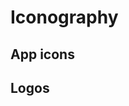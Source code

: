 # Iconography


<div class="container iconography">

## App icons

<div class="icon-results grid"><span class="icon-results__cell grid-1-6"><i class="ion ion-ios-add-circle-outline"></i></span><span class="icon-results__cell grid-1-6"><i class="ion ion-ios-add-circle"></i></span><span class="icon-results__cell grid-1-6"><i class="ion ion-ios-add"></i></span><span class="icon-results__cell grid-1-6"><i class="ion ion-ios-airplane"></i></span><span class="icon-results__cell grid-1-6"><i class="ion ion-ios-alarm"></i></span><span class="icon-results__cell grid-1-6"><i class="ion ion-ios-albums"></i></span><span class="icon-results__cell grid-1-6"><i class="ion ion-ios-alert"></i></span><span class="icon-results__cell grid-1-6"><i class="ion ion-ios-american-football"></i></span><span class="icon-results__cell grid-1-6"><i class="ion ion-ios-analytics"></i></span><span class="icon-results__cell grid-1-6"><i class="ion ion-ios-aperture"></i></span><span class="icon-results__cell grid-1-6"><i class="ion ion-ios-apps"></i></span><span class="icon-results__cell grid-1-6"><i class="ion ion-ios-appstore"></i></span><span class="icon-results__cell grid-1-6"><i class="ion ion-ios-archive"></i></span><span class="icon-results__cell grid-1-6"><i class="ion ion-ios-arrow-back"></i></span><span class="icon-results__cell grid-1-6"><i class="ion ion-ios-arrow-down"></i></span><span class="icon-results__cell grid-1-6"><i class="ion ion-ios-arrow-dropdown-circle"></i></span><span class="icon-results__cell grid-1-6"><i class="ion ion-ios-arrow-dropdown"></i></span><span class="icon-results__cell grid-1-6"><i class="ion ion-ios-arrow-dropleft-circle"></i></span><span class="icon-results__cell grid-1-6"><i class="ion ion-ios-arrow-dropleft"></i></span><span class="icon-results__cell grid-1-6"><i class="ion ion-ios-arrow-dropright-circle"></i></span><span class="icon-results__cell grid-1-6"><i class="ion ion-ios-arrow-dropright"></i></span><span class="icon-results__cell grid-1-6"><i class="ion ion-ios-arrow-dropup-circle"></i></span><span class="icon-results__cell grid-1-6"><i class="ion ion-ios-arrow-dropup"></i></span><span class="icon-results__cell grid-1-6"><i class="ion ion-ios-arrow-forward"></i></span><span class="icon-results__cell grid-1-6"><i class="ion ion-ios-arrow-round-back"></i></span><span class="icon-results__cell grid-1-6"><i class="ion ion-ios-arrow-round-down"></i></span><span class="icon-results__cell grid-1-6"><i class="ion ion-ios-arrow-round-forward"></i></span><span class="icon-results__cell grid-1-6"><i class="ion ion-ios-arrow-round-up"></i></span><span class="icon-results__cell grid-1-6"><i class="ion ion-ios-arrow-up"></i></span><span class="icon-results__cell grid-1-6"><i class="ion ion-ios-at"></i></span><span class="icon-results__cell grid-1-6"><i class="ion ion-ios-attach"></i></span><span class="icon-results__cell grid-1-6"><i class="ion ion-ios-backspace"></i></span><span class="icon-results__cell grid-1-6"><i class="ion ion-ios-barcode"></i></span><span class="icon-results__cell grid-1-6"><i class="ion ion-ios-baseball"></i></span><span class="icon-results__cell grid-1-6"><i class="ion ion-ios-basket"></i></span><span class="icon-results__cell grid-1-6"><i class="ion ion-ios-basketball"></i></span><span class="icon-results__cell grid-1-6"><i class="ion ion-ios-battery-charging"></i></span><span class="icon-results__cell grid-1-6"><i class="ion ion-ios-battery-dead"></i></span><span class="icon-results__cell grid-1-6"><i class="ion ion-ios-battery-full"></i></span><span class="icon-results__cell grid-1-6"><i class="ion ion-ios-beaker"></i></span><span class="icon-results__cell grid-1-6"><i class="ion ion-ios-bed"></i></span><span class="icon-results__cell grid-1-6"><i class="ion ion-ios-beer"></i></span><span class="icon-results__cell grid-1-6"><i class="ion ion-ios-bicycle"></i></span><span class="icon-results__cell grid-1-6"><i class="ion ion-ios-bluetooth"></i></span><span class="icon-results__cell grid-1-6"><i class="ion ion-ios-boat"></i></span><span class="icon-results__cell grid-1-6"><i class="ion ion-ios-body"></i></span><span class="icon-results__cell grid-1-6"><i class="ion ion-ios-bonfire"></i></span><span class="icon-results__cell grid-1-6"><i class="ion ion-ios-book"></i></span><span class="icon-results__cell grid-1-6"><i class="ion ion-ios-bookmark"></i></span><span class="icon-results__cell grid-1-6"><i class="ion ion-ios-bookmarks"></i></span><span class="icon-results__cell grid-1-6"><i class="ion ion-ios-bowtie"></i></span><span class="icon-results__cell grid-1-6"><i class="ion ion-ios-briefcase"></i></span><span class="icon-results__cell grid-1-6"><i class="ion ion-ios-browsers"></i></span><span class="icon-results__cell grid-1-6"><i class="ion ion-ios-brush"></i></span><span class="icon-results__cell grid-1-6"><i class="ion ion-ios-bug"></i></span><span class="icon-results__cell grid-1-6"><i class="ion ion-ios-build"></i></span><span class="icon-results__cell grid-1-6"><i class="ion ion-ios-bulb"></i></span><span class="icon-results__cell grid-1-6"><i class="ion ion-ios-bus"></i></span><span class="icon-results__cell grid-1-6"><i class="ion ion-ios-business"></i></span><span class="icon-results__cell grid-1-6"><i class="ion ion-ios-cafe"></i></span><span class="icon-results__cell grid-1-6"><i class="ion ion-ios-calculator"></i></span><span class="icon-results__cell grid-1-6"><i class="ion ion-ios-calendar"></i></span><span class="icon-results__cell grid-1-6"><i class="ion ion-ios-call"></i></span><span class="icon-results__cell grid-1-6"><i class="ion ion-ios-camera"></i></span><span class="icon-results__cell grid-1-6"><i class="ion ion-ios-car"></i></span><span class="icon-results__cell grid-1-6"><i class="ion ion-ios-card"></i></span><span class="icon-results__cell grid-1-6"><i class="ion ion-ios-cart"></i></span><span class="icon-results__cell grid-1-6"><i class="ion ion-ios-cash"></i></span><span class="icon-results__cell grid-1-6"><i class="ion ion-ios-cellular"></i></span><span class="icon-results__cell grid-1-6"><i class="ion ion-ios-chatboxes"></i></span><span class="icon-results__cell grid-1-6"><i class="ion ion-ios-chatbubbles"></i></span><span class="icon-results__cell grid-1-6"><i class="ion ion-ios-checkbox-outline"></i></span><span class="icon-results__cell grid-1-6"><i class="ion ion-ios-checkbox"></i></span><span class="icon-results__cell grid-1-6"><i class="ion ion-ios-checkmark-circle-outline"></i></span><span class="icon-results__cell grid-1-6"><i class="ion ion-ios-checkmark-circle"></i></span><span class="icon-results__cell grid-1-6"><i class="ion ion-ios-checkmark"></i></span><span class="icon-results__cell grid-1-6"><i class="ion ion-ios-clipboard"></i></span><span class="icon-results__cell grid-1-6"><i class="ion ion-ios-clock"></i></span><span class="icon-results__cell grid-1-6"><i class="ion ion-ios-close-circle-outline"></i></span><span class="icon-results__cell grid-1-6"><i class="ion ion-ios-close-circle"></i></span><span class="icon-results__cell grid-1-6"><i class="ion ion-ios-close"></i></span><span class="icon-results__cell grid-1-6"><i class="ion ion-ios-cloud-circle"></i></span><span class="icon-results__cell grid-1-6"><i class="ion ion-ios-cloud-done"></i></span><span class="icon-results__cell grid-1-6"><i class="ion ion-ios-cloud-download"></i></span><span class="icon-results__cell grid-1-6"><i class="ion ion-ios-cloud-outline"></i></span><span class="icon-results__cell grid-1-6"><i class="ion ion-ios-cloud-upload"></i></span><span class="icon-results__cell grid-1-6"><i class="ion ion-ios-cloud"></i></span><span class="icon-results__cell grid-1-6"><i class="ion ion-ios-cloudy-night"></i></span><span class="icon-results__cell grid-1-6"><i class="ion ion-ios-cloudy"></i></span><span class="icon-results__cell grid-1-6"><i class="ion ion-ios-code-download"></i></span><span class="icon-results__cell grid-1-6"><i class="ion ion-ios-code-working"></i></span><span class="icon-results__cell grid-1-6"><i class="ion ion-ios-code"></i></span><span class="icon-results__cell grid-1-6"><i class="ion ion-ios-cog"></i></span><span class="icon-results__cell grid-1-6"><i class="ion ion-ios-color-fill"></i></span><span class="icon-results__cell grid-1-6"><i class="ion ion-ios-color-filter"></i></span><span class="icon-results__cell grid-1-6"><i class="ion ion-ios-color-palette"></i></span><span class="icon-results__cell grid-1-6"><i class="ion ion-ios-color-wand"></i></span><span class="icon-results__cell grid-1-6"><i class="ion ion-ios-compass"></i></span><span class="icon-results__cell grid-1-6"><i class="ion ion-ios-construct"></i></span><span class="icon-results__cell grid-1-6"><i class="ion ion-ios-contact"></i></span><span class="icon-results__cell grid-1-6"><i class="ion ion-ios-contacts"></i></span><span class="icon-results__cell grid-1-6"><i class="ion ion-ios-contract"></i></span><span class="icon-results__cell grid-1-6"><i class="ion ion-ios-contrast"></i></span><span class="icon-results__cell grid-1-6"><i class="ion ion-ios-copy"></i></span><span class="icon-results__cell grid-1-6"><i class="ion ion-ios-create"></i></span><span class="icon-results__cell grid-1-6"><i class="ion ion-ios-crop"></i></span><span class="icon-results__cell grid-1-6"><i class="ion ion-ios-cube"></i></span><span class="icon-results__cell grid-1-6"><i class="ion ion-ios-cut"></i></span><span class="icon-results__cell grid-1-6"><i class="ion ion-ios-desktop"></i></span><span class="icon-results__cell grid-1-6"><i class="ion ion-ios-disc"></i></span><span class="icon-results__cell grid-1-6"><i class="ion ion-ios-document"></i></span><span class="icon-results__cell grid-1-6"><i class="ion ion-ios-done-all"></i></span><span class="icon-results__cell grid-1-6"><i class="ion ion-ios-download"></i></span><span class="icon-results__cell grid-1-6"><i class="ion ion-ios-easel"></i></span><span class="icon-results__cell grid-1-6"><i class="ion ion-ios-egg"></i></span><span class="icon-results__cell grid-1-6"><i class="ion ion-ios-exit"></i></span><span class="icon-results__cell grid-1-6"><i class="ion ion-ios-expand"></i></span><span class="icon-results__cell grid-1-6"><i class="ion ion-ios-eye-off"></i></span><span class="icon-results__cell grid-1-6"><i class="ion ion-ios-eye"></i></span><span class="icon-results__cell grid-1-6"><i class="ion ion-ios-fastforward"></i></span><span class="icon-results__cell grid-1-6"><i class="ion ion-ios-female"></i></span><span class="icon-results__cell grid-1-6"><i class="ion ion-ios-filing"></i></span><span class="icon-results__cell grid-1-6"><i class="ion ion-ios-film"></i></span><span class="icon-results__cell grid-1-6"><i class="ion ion-ios-finger-print"></i></span><span class="icon-results__cell grid-1-6"><i class="ion ion-ios-fitness"></i></span><span class="icon-results__cell grid-1-6"><i class="ion ion-ios-flag"></i></span><span class="icon-results__cell grid-1-6"><i class="ion ion-ios-flame"></i></span><span class="icon-results__cell grid-1-6"><i class="ion ion-ios-flash-off"></i></span><span class="icon-results__cell grid-1-6"><i class="ion ion-ios-flash"></i></span><span class="icon-results__cell grid-1-6"><i class="ion ion-ios-flashlight"></i></span><span class="icon-results__cell grid-1-6"><i class="ion ion-ios-flask"></i></span><span class="icon-results__cell grid-1-6"><i class="ion ion-ios-flower"></i></span><span class="icon-results__cell grid-1-6"><i class="ion ion-ios-folder-open"></i></span><span class="icon-results__cell grid-1-6"><i class="ion ion-ios-folder"></i></span><span class="icon-results__cell grid-1-6"><i class="ion ion-ios-football"></i></span><span class="icon-results__cell grid-1-6"><i class="ion ion-ios-funnel"></i></span><span class="icon-results__cell grid-1-6"><i class="ion ion-ios-gift"></i></span><span class="icon-results__cell grid-1-6"><i class="ion ion-ios-git-branch"></i></span><span class="icon-results__cell grid-1-6"><i class="ion ion-ios-git-commit"></i></span><span class="icon-results__cell grid-1-6"><i class="ion ion-ios-git-compare"></i></span><span class="icon-results__cell grid-1-6"><i class="ion ion-ios-git-merge"></i></span><span class="icon-results__cell grid-1-6"><i class="ion ion-ios-git-network"></i></span><span class="icon-results__cell grid-1-6"><i class="ion ion-ios-git-pull-request"></i></span><span class="icon-results__cell grid-1-6"><i class="ion ion-ios-glasses"></i></span><span class="icon-results__cell grid-1-6"><i class="ion ion-ios-globe"></i></span><span class="icon-results__cell grid-1-6"><i class="ion ion-ios-grid"></i></span><span class="icon-results__cell grid-1-6"><i class="ion ion-ios-hammer"></i></span><span class="icon-results__cell grid-1-6"><i class="ion ion-ios-hand"></i></span><span class="icon-results__cell grid-1-6"><i class="ion ion-ios-happy"></i></span><span class="icon-results__cell grid-1-6"><i class="ion ion-ios-headset"></i></span><span class="icon-results__cell grid-1-6"><i class="ion ion-ios-heart"></i></span><span class="icon-results__cell grid-1-6"><i class="ion ion-ios-heart-dislike"></i></span><span class="icon-results__cell grid-1-6"><i class="ion ion-ios-heart-empty"></i></span><span class="icon-results__cell grid-1-6"><i class="ion ion-ios-heart-half"></i></span><span class="icon-results__cell grid-1-6"><i class="ion ion-ios-help-buoy"></i></span><span class="icon-results__cell grid-1-6"><i class="ion ion-ios-help-circle-outline"></i></span><span class="icon-results__cell grid-1-6"><i class="ion ion-ios-help-circle"></i></span><span class="icon-results__cell grid-1-6"><i class="ion ion-ios-help"></i></span><span class="icon-results__cell grid-1-6"><i class="ion ion-ios-home"></i></span><span class="icon-results__cell grid-1-6"><i class="ion ion-ios-hourglass"></i></span><span class="icon-results__cell grid-1-6"><i class="ion ion-ios-ice-cream"></i></span><span class="icon-results__cell grid-1-6"><i class="ion ion-ios-image"></i></span><span class="icon-results__cell grid-1-6"><i class="ion ion-ios-images"></i></span><span class="icon-results__cell grid-1-6"><i class="ion ion-ios-infinite"></i></span><span class="icon-results__cell grid-1-6"><i class="ion ion-ios-information-circle-outline"></i></span><span class="icon-results__cell grid-1-6"><i class="ion ion-ios-information-circle"></i></span><span class="icon-results__cell grid-1-6"><i class="ion ion-ios-information"></i></span><span class="icon-results__cell grid-1-6"><i class="ion ion-ios-jet"></i></span><span class="icon-results__cell grid-1-6"><i class="ion ion-ios-journal"></i></span><span class="icon-results__cell grid-1-6"><i class="ion ion-ios-key"></i></span><span class="icon-results__cell grid-1-6"><i class="ion ion-ios-keypad"></i></span><span class="icon-results__cell grid-1-6"><i class="ion ion-ios-laptop"></i></span><span class="icon-results__cell grid-1-6"><i class="ion ion-ios-leaf"></i></span><span class="icon-results__cell grid-1-6"><i class="ion ion-ios-link"></i></span><span class="icon-results__cell grid-1-6"><i class="ion ion-ios-list-box"></i></span><span class="icon-results__cell grid-1-6"><i class="ion ion-ios-list"></i></span><span class="icon-results__cell grid-1-6"><i class="ion ion-ios-locate"></i></span><span class="icon-results__cell grid-1-6"><i class="ion ion-ios-lock"></i></span><span class="icon-results__cell grid-1-6"><i class="ion ion-ios-log-in"></i></span><span class="icon-results__cell grid-1-6"><i class="ion ion-ios-log-out"></i></span><span class="icon-results__cell grid-1-6"><i class="ion ion-ios-magnet"></i></span><span class="icon-results__cell grid-1-6"><i class="ion ion-ios-mail-open"></i></span><span class="icon-results__cell grid-1-6"><i class="ion ion-ios-mail-unread"></i></span><span class="icon-results__cell grid-1-6"><i class="ion ion-ios-mail"></i></span><span class="icon-results__cell grid-1-6"><i class="ion ion-ios-male"></i></span><span class="icon-results__cell grid-1-6"><i class="ion ion-ios-man"></i></span><span class="icon-results__cell grid-1-6"><i class="ion ion-ios-map"></i></span><span class="icon-results__cell grid-1-6"><i class="ion ion-ios-medal"></i></span><span class="icon-results__cell grid-1-6"><i class="ion ion-ios-medical"></i></span><span class="icon-results__cell grid-1-6"><i class="ion ion-ios-medkit"></i></span><span class="icon-results__cell grid-1-6"><i class="ion ion-ios-megaphone"></i></span><span class="icon-results__cell grid-1-6"><i class="ion ion-ios-menu"></i></span><span class="icon-results__cell grid-1-6"><i class="ion ion-ios-mic-off"></i></span><span class="icon-results__cell grid-1-6"><i class="ion ion-ios-mic"></i></span><span class="icon-results__cell grid-1-6"><i class="ion ion-ios-microphone"></i></span><span class="icon-results__cell grid-1-6"><i class="ion ion-ios-moon"></i></span><span class="icon-results__cell grid-1-6"><i class="ion ion-ios-more"></i></span><span class="icon-results__cell grid-1-6"><i class="ion ion-ios-move"></i></span><span class="icon-results__cell grid-1-6"><i class="ion ion-ios-musical-note"></i></span><span class="icon-results__cell grid-1-6"><i class="ion ion-ios-musical-notes"></i></span><span class="icon-results__cell grid-1-6"><i class="ion ion-ios-navigate"></i></span><span class="icon-results__cell grid-1-6"><i class="ion ion-ios-notifications-off"></i></span><span class="icon-results__cell grid-1-6"><i class="ion ion-ios-notifications-outline"></i></span><span class="icon-results__cell grid-1-6"><i class="ion ion-ios-notifications"></i></span><span class="icon-results__cell grid-1-6"><i class="ion ion-ios-nuclear"></i></span><span class="icon-results__cell grid-1-6"><i class="ion ion-ios-nutrition"></i></span><span class="icon-results__cell grid-1-6"><i class="ion ion-ios-open"></i></span><span class="icon-results__cell grid-1-6"><i class="ion ion-ios-options"></i></span><span class="icon-results__cell grid-1-6"><i class="ion ion-ios-outlet"></i></span><span class="icon-results__cell grid-1-6"><i class="ion ion-ios-paper-plane"></i></span><span class="icon-results__cell grid-1-6"><i class="ion ion-ios-paper"></i></span><span class="icon-results__cell grid-1-6"><i class="ion ion-ios-partly-sunny"></i></span><span class="icon-results__cell grid-1-6"><i class="ion ion-ios-pause"></i></span><span class="icon-results__cell grid-1-6"><i class="ion ion-ios-paw"></i></span><span class="icon-results__cell grid-1-6"><i class="ion ion-ios-people"></i></span><span class="icon-results__cell grid-1-6"><i class="ion ion-ios-person-add"></i></span><span class="icon-results__cell grid-1-6"><i class="ion ion-ios-person"></i></span><span class="icon-results__cell grid-1-6"><i class="ion ion-ios-phone-landscape"></i></span><span class="icon-results__cell grid-1-6"><i class="ion ion-ios-phone-portrait"></i></span><span class="icon-results__cell grid-1-6"><i class="ion ion-ios-photos"></i></span><span class="icon-results__cell grid-1-6"><i class="ion ion-ios-pie"></i></span><span class="icon-results__cell grid-1-6"><i class="ion ion-ios-pin"></i></span><span class="icon-results__cell grid-1-6"><i class="ion ion-ios-pint"></i></span><span class="icon-results__cell grid-1-6"><i class="ion ion-ios-pizza"></i></span><span class="icon-results__cell grid-1-6"><i class="ion ion-ios-planet"></i></span><span class="icon-results__cell grid-1-6"><i class="ion ion-ios-play-circle"></i></span><span class="icon-results__cell grid-1-6"><i class="ion ion-ios-play"></i></span><span class="icon-results__cell grid-1-6"><i class="ion ion-ios-podium"></i></span><span class="icon-results__cell grid-1-6"><i class="ion ion-ios-power"></i></span><span class="icon-results__cell grid-1-6"><i class="ion ion-ios-pricetag"></i></span><span class="icon-results__cell grid-1-6"><i class="ion ion-ios-pricetags"></i></span><span class="icon-results__cell grid-1-6"><i class="ion ion-ios-print"></i></span><span class="icon-results__cell grid-1-6"><i class="ion ion-ios-pulse"></i></span><span class="icon-results__cell grid-1-6"><i class="ion ion-ios-qr-scanner"></i></span><span class="icon-results__cell grid-1-6"><i class="ion ion-ios-quote"></i></span><span class="icon-results__cell grid-1-6"><i class="ion ion-ios-radio-button-off"></i></span><span class="icon-results__cell grid-1-6"><i class="ion ion-ios-radio-button-on"></i></span><span class="icon-results__cell grid-1-6"><i class="ion ion-ios-radio"></i></span><span class="icon-results__cell grid-1-6"><i class="ion ion-ios-rainy"></i></span><span class="icon-results__cell grid-1-6"><i class="ion ion-ios-recording"></i></span><span class="icon-results__cell grid-1-6"><i class="ion ion-ios-redo"></i></span><span class="icon-results__cell grid-1-6"><i class="ion ion-ios-refresh-circle"></i></span><span class="icon-results__cell grid-1-6"><i class="ion ion-ios-refresh"></i></span><span class="icon-results__cell grid-1-6"><i class="ion ion-ios-remove-circle-outline"></i></span><span class="icon-results__cell grid-1-6"><i class="ion ion-ios-remove-circle"></i></span><span class="icon-results__cell grid-1-6"><i class="ion ion-ios-remove"></i></span><span class="icon-results__cell grid-1-6"><i class="ion ion-ios-reorder"></i></span><span class="icon-results__cell grid-1-6"><i class="ion ion-ios-repeat"></i></span><span class="icon-results__cell grid-1-6"><i class="ion ion-ios-resize"></i></span><span class="icon-results__cell grid-1-6"><i class="ion ion-ios-restaurant"></i></span><span class="icon-results__cell grid-1-6"><i class="ion ion-ios-return-left"></i></span><span class="icon-results__cell grid-1-6"><i class="ion ion-ios-return-right"></i></span><span class="icon-results__cell grid-1-6"><i class="ion ion-ios-reverse-camera"></i></span><span class="icon-results__cell grid-1-6"><i class="ion ion-ios-rewind"></i></span><span class="icon-results__cell grid-1-6"><i class="ion ion-ios-ribbon"></i></span><span class="icon-results__cell grid-1-6"><i class="ion ion-ios-rocket"></i></span><span class="icon-results__cell grid-1-6"><i class="ion ion-ios-rose"></i></span><span class="icon-results__cell grid-1-6"><i class="ion ion-ios-sad"></i></span><span class="icon-results__cell grid-1-6"><i class="ion ion-ios-save"></i></span><span class="icon-results__cell grid-1-6"><i class="ion ion-ios-school"></i></span><span class="icon-results__cell grid-1-6"><i class="ion ion-ios-search"></i></span><span class="icon-results__cell grid-1-6"><i class="ion ion-ios-send"></i></span><span class="icon-results__cell grid-1-6"><i class="ion ion-ios-settings"></i></span><span class="icon-results__cell grid-1-6"><i class="ion ion-ios-share-alt"></i></span><span class="icon-results__cell grid-1-6"><i class="ion ion-ios-share"></i></span><span class="icon-results__cell grid-1-6"><i class="ion ion-ios-shirt"></i></span><span class="icon-results__cell grid-1-6"><i class="ion ion-ios-shuffle"></i></span><span class="icon-results__cell grid-1-6"><i class="ion ion-ios-skip-backward"></i></span><span class="icon-results__cell grid-1-6"><i class="ion ion-ios-skip-forward"></i></span><span class="icon-results__cell grid-1-6"><i class="ion ion-ios-snow"></i></span><span class="icon-results__cell grid-1-6"><i class="ion ion-ios-speedometer"></i></span><span class="icon-results__cell grid-1-6"><i class="ion ion-ios-square-outline"></i></span><span class="icon-results__cell grid-1-6"><i class="ion ion-ios-square"></i></span><span class="icon-results__cell grid-1-6"><i class="ion ion-ios-star-half"></i></span><span class="icon-results__cell grid-1-6"><i class="ion ion-ios-star-outline"></i></span><span class="icon-results__cell grid-1-6"><i class="ion ion-ios-star"></i></span><span class="icon-results__cell grid-1-6"><i class="ion ion-ios-stats"></i></span><span class="icon-results__cell grid-1-6"><i class="ion ion-ios-stopwatch"></i></span><span class="icon-results__cell grid-1-6"><i class="ion ion-ios-subway"></i></span><span class="icon-results__cell grid-1-6"><i class="ion ion-ios-sunny"></i></span><span class="icon-results__cell grid-1-6"><i class="ion ion-ios-swap"></i></span><span class="icon-results__cell grid-1-6"><i class="ion ion-ios-switch"></i></span><span class="icon-results__cell grid-1-6"><i class="ion ion-ios-sync"></i></span><span class="icon-results__cell grid-1-6"><i class="ion ion-ios-tablet-landscape"></i></span><span class="icon-results__cell grid-1-6"><i class="ion ion-ios-tablet-portrait"></i></span><span class="icon-results__cell grid-1-6"><i class="ion ion-ios-tennisball"></i></span><span class="icon-results__cell grid-1-6"><i class="ion ion-ios-text"></i></span><span class="icon-results__cell grid-1-6"><i class="ion ion-ios-thermometer"></i></span><span class="icon-results__cell grid-1-6"><i class="ion ion-ios-thumbs-down"></i></span><span class="icon-results__cell grid-1-6"><i class="ion ion-ios-thumbs-up"></i></span><span class="icon-results__cell grid-1-6"><i class="ion ion-ios-thunderstorm"></i></span><span class="icon-results__cell grid-1-6"><i class="ion ion-ios-time"></i></span><span class="icon-results__cell grid-1-6"><i class="ion ion-ios-timer"></i></span><span class="icon-results__cell grid-1-6"><i class="ion ion-ios-today"></i></span><span class="icon-results__cell grid-1-6"><i class="ion ion-ios-train"></i></span><span class="icon-results__cell grid-1-6"><i class="ion ion-ios-transgender"></i></span><span class="icon-results__cell grid-1-6"><i class="ion ion-ios-trash"></i></span><span class="icon-results__cell grid-1-6"><i class="ion ion-ios-trending-down"></i></span><span class="icon-results__cell grid-1-6"><i class="ion ion-ios-trending-up"></i></span><span class="icon-results__cell grid-1-6"><i class="ion ion-ios-trophy"></i></span><span class="icon-results__cell grid-1-6"><i class="ion ion-ios-tv"></i></span><span class="icon-results__cell grid-1-6"><i class="ion ion-ios-umbrella"></i></span><span class="icon-results__cell grid-1-6"><i class="ion ion-ios-undo"></i></span><span class="icon-results__cell grid-1-6"><i class="ion ion-ios-unlock"></i></span><span class="icon-results__cell grid-1-6"><i class="ion ion-ios-videocam"></i></span><span class="icon-results__cell grid-1-6"><i class="ion ion-ios-volume-high"></i></span><span class="icon-results__cell grid-1-6"><i class="ion ion-ios-volume-low"></i></span><span class="icon-results__cell grid-1-6"><i class="ion ion-ios-volume-mute"></i></span><span class="icon-results__cell grid-1-6"><i class="ion ion-ios-volume-off"></i></span><span class="icon-results__cell grid-1-6"><i class="ion ion-ios-wallet"></i></span><span class="icon-results__cell grid-1-6"><i class="ion ion-ios-walk"></i></span><span class="icon-results__cell grid-1-6"><i class="ion ion-ios-warning"></i></span><span class="icon-results__cell grid-1-6"><i class="ion ion-ios-watch"></i></span><span class="icon-results__cell grid-1-6"><i class="ion ion-ios-water"></i></span><span class="icon-results__cell grid-1-6"><i class="ion ion-ios-wifi"></i></span><span class="icon-results__cell grid-1-6"><i class="ion ion-ios-wine"></i></span><span class="icon-results__cell grid-1-6"><i class="ion ion-ios-woman"></i></span></div>

## Logos

<div class="icon-results grid"><span class="icon-results__cell grid-1-6"><i class="ion ion-logo-android"></i></span><span class="icon-results__cell grid-1-6"><i class="ion ion-logo-angular"></i></span><span class="icon-results__cell grid-1-6"><i class="ion ion-logo-apple"></i></span><span class="icon-results__cell grid-1-6"><i class="ion ion-logo-bitbucket"></i></span><span class="icon-results__cell grid-1-6"><i class="ion ion-logo-bitcoin"></i></span><span class="icon-results__cell grid-1-6"><i class="ion ion-logo-buffer"></i></span><span class="icon-results__cell grid-1-6"><i class="ion ion-logo-chrome"></i></span><span class="icon-results__cell grid-1-6"><i class="ion ion-logo-closed-captioning"></i></span><span class="icon-results__cell grid-1-6"><i class="ion ion-logo-codepen"></i></span><span class="icon-results__cell grid-1-6"><i class="ion ion-logo-css3"></i></span><span class="icon-results__cell grid-1-6"><i class="ion ion-logo-designernews"></i></span><span class="icon-results__cell grid-1-6"><i class="ion ion-logo-dribbble"></i></span><span class="icon-results__cell grid-1-6"><i class="ion ion-logo-dropbox"></i></span><span class="icon-results__cell grid-1-6"><i class="ion ion-logo-euro"></i></span><span class="icon-results__cell grid-1-6"><i class="ion ion-logo-facebook"></i></span><span class="icon-results__cell grid-1-6"><i class="ion ion-logo-flickr"></i></span><span class="icon-results__cell grid-1-6"><i class="ion ion-logo-foursquare"></i></span><span class="icon-results__cell grid-1-6"><i class="ion ion-logo-freebsd-devil"></i></span><span class="icon-results__cell grid-1-6"><i class="ion ion-logo-game-controller-a"></i></span><span class="icon-results__cell grid-1-6"><i class="ion ion-logo-game-controller-b"></i></span><span class="icon-results__cell grid-1-6"><i class="ion ion-logo-github"></i></span><span class="icon-results__cell grid-1-6"><i class="ion ion-logo-google"></i></span><span class="icon-results__cell grid-1-6"><i class="ion ion-logo-googleplus"></i></span><span class="icon-results__cell grid-1-6"><i class="ion ion-logo-hackernews"></i></span><span class="icon-results__cell grid-1-6"><i class="ion ion-logo-html5"></i></span><span class="icon-results__cell grid-1-6"><i class="ion ion-logo-instagram"></i></span><span class="icon-results__cell grid-1-6"><i class="ion ion-logo-ionic"></i></span><span class="icon-results__cell grid-1-6"><i class="ion ion-logo-ionitron"></i></span><span class="icon-results__cell grid-1-6"><i class="ion ion-logo-javascript"></i></span><span class="icon-results__cell grid-1-6"><i class="ion ion-logo-linkedin"></i></span><span class="icon-results__cell grid-1-6"><i class="ion ion-logo-markdown"></i></span><span class="icon-results__cell grid-1-6"><i class="ion ion-logo-model-s"></i></span><span class="icon-results__cell grid-1-6"><i class="ion ion-logo-no-smoking"></i></span><span class="icon-results__cell grid-1-6"><i class="ion ion-logo-nodejs"></i></span><span class="icon-results__cell grid-1-6"><i class="ion ion-logo-npm"></i></span><span class="icon-results__cell grid-1-6"><i class="ion ion-logo-octocat"></i></span><span class="icon-results__cell grid-1-6"><i class="ion ion-logo-pinterest"></i></span><span class="icon-results__cell grid-1-6"><i class="ion ion-logo-playstation"></i></span><span class="icon-results__cell grid-1-6"><i class="ion ion-logo-polymer"></i></span><span class="icon-results__cell grid-1-6"><i class="ion ion-logo-python"></i></span><span class="icon-results__cell grid-1-6"><i class="ion ion-logo-reddit"></i></span><span class="icon-results__cell grid-1-6"><i class="ion ion-logo-rss"></i></span><span class="icon-results__cell grid-1-6"><i class="ion ion-logo-sass"></i></span><span class="icon-results__cell grid-1-6"><i class="ion ion-logo-skype"></i></span><span class="icon-results__cell grid-1-6"><i class="ion ion-logo-slack"></i></span><span class="icon-results__cell grid-1-6"><i class="ion ion-logo-snapchat"></i></span><span class="icon-results__cell grid-1-6"><i class="ion ion-logo-steam"></i></span><span class="icon-results__cell grid-1-6"><i class="ion ion-logo-tumblr"></i></span><span class="icon-results__cell grid-1-6"><i class="ion ion-logo-tux"></i></span><span class="icon-results__cell grid-1-6"><i class="ion ion-logo-twitch"></i></span><span class="icon-results__cell grid-1-6"><i class="ion ion-logo-twitter"></i></span><span class="icon-results__cell grid-1-6"><i class="ion ion-logo-usd"></i></span><span class="icon-results__cell grid-1-6"><i class="ion ion-logo-vimeo"></i></span><span class="icon-results__cell grid-1-6"><i class="ion ion-logo-vk"></i></span><span class="icon-results__cell grid-1-6"><i class="ion ion-logo-whatsapp"></i></span><span class="icon-results__cell grid-1-6"><i class="ion ion-logo-windows"></i></span><span class="icon-results__cell grid-1-6"><i class="ion ion-logo-wordpress"></i></span><span class="icon-results__cell grid-1-6"><i class="ion ion-logo-xbox"></i></span><span class="icon-results__cell grid-1-6"><i class="ion ion-logo-xing"></i></span><span class="icon-results__cell grid-1-6"><i class="ion ion-logo-yahoo"></i></span><span class="icon-results__cell grid-1-6"><i class="ion ion-logo-yen"></i></span><span class="icon-results__cell grid-1-6"><i class="ion ion-logo-youtube"></i></span></div>

</div>
